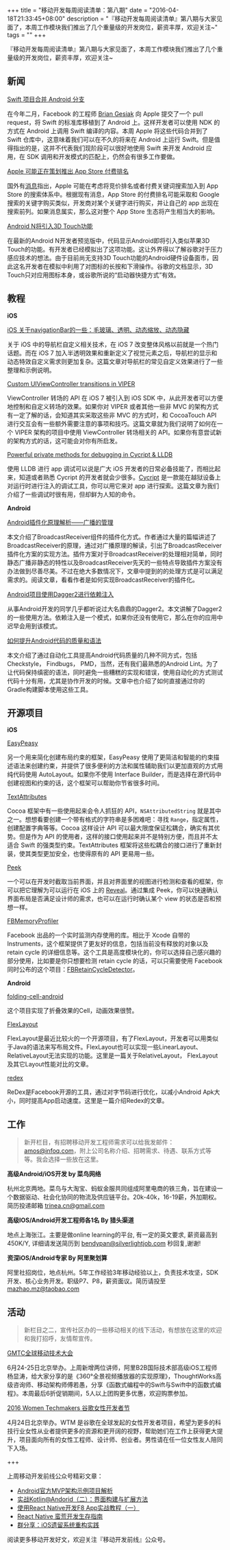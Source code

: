 +++
title = "移动开发每周阅读清单：第八期"
date = "2016-04-18T21:33:45+08:00"
description = "『移动开发每周阅读清单』第八期与大家见面了，本周工作模块我们推出了几个重量级的开发岗位，薪资丰厚，欢迎关注~"
tags = ""
+++

『移动开发每周阅读清单』第八期与大家见面了，本周工作模块我们推出了几个重量级的开发岗位，薪资丰厚，欢迎关注~

## 新闻

[Swift 项目合并 Android 分支](https://github.com/apple/swift/pull/1442)

在今年二月，Facebook 的工程师 [Brian Gesiak](https://github.com/modocache) 向 Apple 提交了一个 pull request，将 Swift 的标准库移植到了 Android 上。这样开发者可以使用 NDK 的方式在 Android 上调用 Swift 编译的内容。本周 Apple 将这些代码合并到了 Swift 仓库中，这意味着我们可以在不久的将来在 Android 上运行 Swift。但是值得指出的是，这并不代表我们现阶段可以很好地使用 Swift 来开发 Android 应用，在 SDK 调用和开发模式的匹配上，仍然会有很多工作要做。

[Apple 可能正在策划推出 App Store 付费排名](http://daringfireball.net/linked/2016/04/14/bloomberg-app-store-search)

国外有[消息](http://www.bloomberg.com/news/articles/2016-04-14/apple-said-to-pursue-new-search-features-for-crowded-app-store)指出，Apple 可能在考虑将竞价排名或者付费关键词搜索加入到 App Store 的搜索体系中。根据现有消息，App Store 的付费排名可能采取和 Google 搜索的关键字购买类似，开发商对某个关键字进行购买，并让自己的 app 出现在搜索前列。如果消息属实，那么这对整个 App Store 生态将产生相当大的影响。

[Android N将引入3D Touch功能](http://www.leiphone.com/news/201604/9ymkFDkLGU2mM5ZV.html)

在最新的Android N开发者预览版中，代码显示Android即将引入类似苹果3D Touch的功能。有开发者已经模拟出了这项功能。这让外界得以了解谷歌对于压力感应技术的想法。由于目前尚无支持3D Touch功能的Android硬件设备面市，因此这名开发者在模拟中利用了对图标的长按和下滑操作。谷歌的文档显示，3D Touch只对应用图标本身，或谷歌所说的“启动器快捷方式”有效。

## 教程

**iOS**

[iOS 关于navigationBar的一些：毛玻璃、透明、动态缩放、动态隐藏](http://www.jianshu.com/p/b2585c37e14b)

关于 iOS 中的导航栏自定义相关技术，在 iOS 7 改变整体风格以前就是一个热门话题。而在 iOS 7 加入半透明效果和重新定义了视觉元素之后，导航栏的显示和动态特效自定义需求则更加复杂。这篇文章对导航栏的常见自定义效果进行了一些整理和示例说明。

[Custom UIViewController transitions in VIPER](https://swifting.io/blog/2016/04/11/12-custom-uiviewcontroller-transitions-in-viper/)

ViewController 转场的 API 在 iOS 7 被引入到 iOS SDK 中，从此开发者可以方便地控制和自定义转场的效果。如果你对 VIPER 或者其他一些非 MVC 的架构方式有一定了解的话，会知道其实采取这些非 MVC 的方式时，和 CocoaTouch API 进行交互会有一些额外需要注意的事项和技巧。这篇文章就为我们说明了如何在一个 VIPER 架构的项目中使用 ViewController 转场相关的 API。如果你有意尝试新的架构方式的话，这可能会对你有所启发。

[Powerful private methods for debugging in Cycript & LLDB](http://iosre.com/t/powerful-private-methods-for-debugging-in-cycript-lldb/3414)

使用 LLDB 进行 app 调试可以说是广大 iOS 开发者的日常必备技能了，而相比起来，知道或者熟悉 Cycript 的开发者就会少很多。[Cycript](http://www.cycript.org) 是一款能在越狱设备上对运行时进行注入的调试工具，你可以用它来对 app 进行探索。这篇文章为我们介绍了一些调试时很有用，但却鲜为人知的命令。

**Android**

[Android插件化原理解析——广播的管理](http://weishu.me/2016/04/12/understand-plugin-framework-receiver/)

本文介绍了BroadcastReceiver组件的插件化方式。作者通过大量的篇幅讲述了BroadcastReceiver的原理，通过对广播原理的解读，引出了BroadcastReceiver插件化方案的实现方法。插件方案对于BroadcastReceiver的处理相对简单，同时静态广播非静态的特性以及BroadcastReceiver先天的一些特点导致插件方案没有办法做到尽善尽美。不过在绝大多数情况下，文章中提到的的处理方式是可以满足需求的。阅读文章，看看作者是如何实现BroadcastReceiver的插件化。

[Android项目使用Dagger2进行依赖注入](http://joggerplus.github.io/2016/04/14/using-dagger.html)

从事Android开发的同学几乎都听说过大名鼎鼎的Dagger2。本文讲解了Dagger2的一些使用方法。依赖注入是一个模式，如果你还没有使用它，那么在你的应用中迟早会用到该模式。

[如何提升Android代码的质量和语法](https://mp.weixin.qq.com/s?__biz=MzA4MjU5NTY0NA==&mid=405869129&idx=1&sn=7e741439b66095f9b72152d02d226a75)

本文介绍了通过自动化工具提高Android代码质量的几种不同方式，包括 Checkstyle， Findbugs， PMD，当然，还有我们最熟悉的Android Lint。为了让代码保持缜密的语法，同时避免一些糟糕的实现和错误，使用自动化的方式测试代码十分有用，尤其是协作开发的时候。文章中也介绍了如何直接通过你的Gradle构建脚本使用这些工具。

## 开源项目

**iOS**

[EasyPeasy](https://github.com/nakiostudio/EasyPeasy)

另一个用来简化创建布局约束的框架，EasyPeasy 使用了更简洁和智能的约束描述语法来创建约束，并提供了很多便利的方法和属性辅助我们以更加直观的方式用纯代码使用 AutoLayout。如果你不使用 Interface Builder，而是选择在源代码中创建视图和约束的话，这个框架可以帮助你节省很多时间。

[TextAttributes](https://github.com/delba/TextAttributes)

Cocoa 框架中有一些使用起来会令人抓狂的 API，`NSAttributedString` 就是其中之一。想想看要创建一个带有格式的字符串是多困难吧：寻找 `Range`，指定属性，创建配置字典等等。Cocoa 这样设计 API 可以最大限度保证松耦合，确实有其优势。但是作为 API 的使用者，这样的接口使用起来并不是特别方便，而且并不太适合 Swift 的强类型约束。TextAttributes 框架将这些松耦合的接口进行了重新封装，使其类型更加安全，也使得原有的 API 更易用一些。

[Peek](https://github.com/shaps80/Peek)

一个可以在开发时截取当前界面，并且对界面里的视图进行检测和查看的框架，你可以把它理解为可以运行在 iOS 上的 [Reveal](http://revealapp.com)。通过集成 Peek，你可以快速确认界面布局是否满足设计师的需求，也可以在运行时确认某个 view 的状态是否和预想一样。

[FBMemoryProfiler](https://github.com/facebook/FBMemoryProfiler)

Facebook 出品的一个实时监测内存使用的库。相比于 Xcode 自带的 Instruments，这个框架提供了更友好的信息，包括当前没有释放的对象以及 retain cycle 的详细信息等。这个工具是高度模块化的，你可以选择自己感兴趣的部分使用，比如要是你只想要检测 retain cycle 的话，可以只需要使用 Facebook 同时公布的这个项目：[FBRetainCycleDetector](https://github.com/facebook/FBRetainCycleDetector)。

**Android**

[folding-cell-android](https://github.com/Ramotion/folding-cell-android)

这个项目实现了折叠效果的Cell，动画效果很赞。

[FlexLayout](https://github.com/mmin18/FlexLayout)

FlexLayout是最近比较火的一个开源项目，有了FlexLayout，开发者可以用类似于Java的语法来写布局文件。FlexLayout也可以实现一些LinearLayout、RelativeLayout无法实现的功能。这里是一篇关于RelativeLayout， FlexLayout及其它Layout性能对比的文章。

[redex](https://github.com/facebook/redex)

ReDex是Facebook开源的工具，通过对字节码进行优化，以减小Android Apk大小，同时提高App启动速度。这里是一篇介绍Redex的文章。

## 工作

> 新开栏目，有招聘移动开发工程师需求可以给我发邮件：amos@infoq.com，附上公司名称介绍、招聘需求、待遇、联系方式等等。我会选择一些放在这里。

**高级Android/iOS开发 by 菜鸟网络**

杭州北京两地。菜鸟与大淘宝、蚂蚁金服共同组成阿里电商的铁三角，旨在建设一个数据驱动、社会化协同的物流及供应链平台。20k-40k，16-19薪，外加期权。简历投递邮箱 trinea.cn@gmail.com

**高级IOS/Android开发工程师各1名 By 猎头渠道**

地点上海张江。主要是做online learning的平台, 有一定的英文要求, 薪资最高到450K/Y, 详细请发送简历到 bendypan@silverlightjob.com 秒回复,谢谢!

**资深iOS/Android专家 By 阿里聚划算**

阿里社招岗位，地点杭州。5年工作经验3年移动经验以上，负责技术攻坚，SDK开发、核心业务开发。职级P7、P8，薪资面议。简历请投至 mazhao.mz@taobao.com

## 活动

> 新栏目之二，宣传社区办的一些移动相关的线下活动，有想放在这里的欢迎和我打招呼，友情帮宣传。

[GMTC全球移动技术大会](http://gmtc.geekbang.org/)

6月24-25日北京举办。上周新增两位讲师，阿里B2B国际技术部高级iOS工程师杨显涛，给大家分享的是《360°全景视频播放器的实现原理》，ThoughtWorks高级咨询师、移动架构师傅若愚，分享《函数式编程中的Swift与Swift中的函数式编程》。本周最后6折促销期间，5人以上团购更多优惠，欢迎购票参加。

[2016 Women Techmakers 谷歌女性开发者节](http://mp.weixin.qq.com/s?__biz=MzA5MDg3MjczMg==&mid=2652003382&idx=1&sn=1cf86dffae3b0b0ed1fed5694411c986&scene=0#wechat_redirect)

4月24日北京举办。WTM 是谷歌在全球发起的女性开发者项目，希望为更多的科技行业女性从业者提供更多的资源和更开阔的视野，帮助她们在工作上获得更大提升，项目面向所有的女性工程师、设计师、创业者。男性请在任一位女性友人陪同下入场。

+++

上周移动开发前线公众号精彩文章：

* [Android官方MVP架构示例项目解析](http://mp.weixin.qq.com/s?__biz=MzA3ODg4MDk0Ng==&mid=403539764&idx=1&sn=d30d89e6848a8e13d4da0f5639100e5f#rd)
* [实战Kotlin@Andorid（二）：界面构建与扩展方法](http://mp.weixin.qq.com/s?__biz=MzA3ODg4MDk0Ng==&mid=403568637&idx=1&sn=e6edfa6ef2029e0f6c1892ed7d2611d2#rd)
* [使用React Native开发F8 App实战教程（一）](http://mp.weixin.qq.com/s?__biz=MzA3ODg4MDk0Ng==&mid=403628431&idx=1&sn=8384dc0956e12dbbbce3982bb2a85cee#rd)
* [React Native 蛮荒开发生存指南](http://mp.weixin.qq.com/s?__biz=MzA3ODg4MDk0Ng==&mid=2651112082&idx=1&sn=11c40b90e8efe8c209674dd23402376e#rd)
* [群分享：iOS遗留系统重构实践](http://mp.weixin.qq.com/s?__biz=MzA3ODg4MDk0Ng==&mid=2651112090&idx=1&sn=7e00d0da704f99ef93ffd815731f1fd9#rd)

阅读更多移动开发好文，欢迎关注『移动开发前线』公众号。
